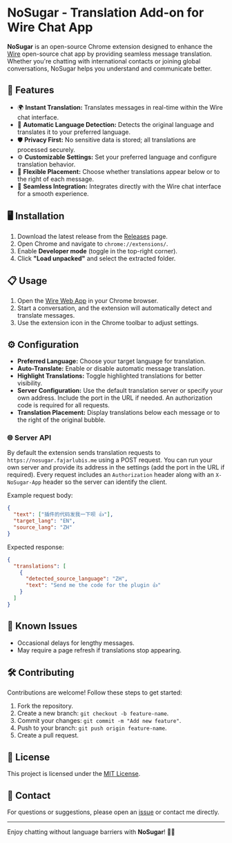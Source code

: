 # NoSugar - Translation Add-on for Wire Chat App

**NoSugar** is an open-source Chrome extension designed to enhance the [Wire](https://github.com/wireapp) open-source chat app by providing seamless message translation. Whether you're chatting with international contacts or joining global conversations, NoSugar helps you understand and communicate better.

## 🚀 Features
- 🌍 **Instant Translation:** Translates messages in real-time within the Wire chat interface.
- 🔄 **Automatic Language Detection:** Detects the original language and translates it to your preferred language.
- 🛡️ **Privacy First:** No sensitive data is stored; all translations are processed securely.
- ⚙️ **Customizable Settings:** Set your preferred language and configure translation behavior.
- 📐 **Flexible Placement:** Choose whether translations appear below or to the right of each message.
- 🔗 **Seamless Integration:** Integrates directly with the Wire chat interface for a smooth experience.

## 🖥️ Installation
1. Download the latest release from the [Releases](https://github.com/fajarlubis/NoSugar/releases) page.
2. Open Chrome and navigate to `chrome://extensions/`.
3. Enable **Developer mode** (toggle in the top-right corner).
4. Click **"Load unpacked"** and select the extracted folder.

## 📋 Usage
1. Open the [Wire Web App](https://app.wire.com/) in your Chrome browser.
2. Start a conversation, and the extension will automatically detect and translate messages.
3. Use the extension icon in the Chrome toolbar to adjust settings.

## ⚙️ Configuration
- **Preferred Language:** Choose your target language for translation.
- **Auto-Translate:** Enable or disable automatic message translation.
- **Highlight Translations:** Toggle highlighted translations for better visibility.
- **Server Configuration:** Use the default translation server or specify your own address. Include the port in the URL if needed. An authorization code is required for all requests.
- **Translation Placement:** Display translations below each message or to the right of the original bubble.

### 🌐 Server API
By default the extension sends translation requests to `https://nosugar.fajarlubis.me` using a POST request. You can run your own server and provide its address in the settings (add the port in the URL if required). Every request includes an `Authorization` header along with an `X-NoSugar-App` header so the server can identify the client.

Example request body:

```json
{
  "text": ["插件的代码发我一下呗 👍"],
  "target_lang": "EN",
  "source_lang": "ZH"
}
```

Expected response:

```json
{
  "translations": [
    {
      "detected_source_language": "ZH",
      "text": "Send me the code for the plugin 👍"
    }
  ]
}
```


## 🐛 Known Issues
- Occasional delays for lengthy messages.
- May require a page refresh if translations stop appearing.

## 🛠️ Contributing
Contributions are welcome! Follow these steps to get started:
1. Fork the repository.
2. Create a new branch: `git checkout -b feature-name`.
3. Commit your changes: `git commit -m "Add new feature"`.
4. Push to your branch: `git push origin feature-name`.
5. Create a pull request.

## 📄 License
This project is licensed under the [MIT License](LICENSE).

## 📧 Contact
For questions or suggestions, please open an [issue](https://github.com/fajarlubis/NoSugar/issues) or contact me directly.

---

Enjoy chatting without language barriers with **NoSugar**! 🍬🚫
